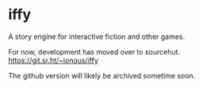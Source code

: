 # iffy

A story engine for interactive fiction and other games.

For now, development has moved over to sourcehut.
https://git.sr.ht/~ionous/iffy

The github version will likely be archived sometime soon.
